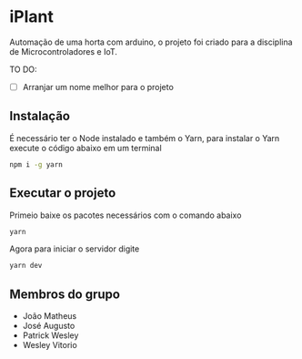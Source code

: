 # iPlant

Automação de uma horta com arduino, o projeto foi criado para a disciplina de Microcontroladores e IoT.

TO DO:
- [ ] Arranjar um nome melhor para o projeto


## Instalação

É necessário ter o Node instalado e também o Yarn, para instalar o Yarn execute o código abaixo em um terminal

```bash
npm i -g yarn
```

## Executar o projeto

Primeio baixe os pacotes necessários com o comando abaixo

```bash
yarn
```

Agora para iniciar o servidor digite 

```bash
yarn dev
```

## Membros do grupo
- João Matheus
- José Augusto
- Patrick Wesley
- Wesley Vitorio
